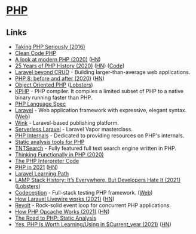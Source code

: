 # [PHP](https://www.php.net/)

## Links

- [Taking PHP Seriously (2016)](https://slack.engineering/taking-php-seriously-cf7a60065329)
- [Clean Code PHP](https://github.com/jupeter/clean-code-php)
- [A look at modern PHP (2020)](https://lwn.net/SubscriberLink/818973/507f4b5e09ab9870/) ([HN](https://news.ycombinator.com/item?id=23077367))
- [25 Years of PHP History (2020)](https://www.jetbrains.com/lp/php-25/) ([HN](https://news.ycombinator.com/item?id=23463944)) ([Code](https://github.com/JetBrains/php-timeline))
- [Laravel beyond CRUD](https://laravel-beyond-crud.com/) - Building larger-than-average web applications.
- [PHP 8: before and after (2020)](https://stitcher.io/blog/php-8-before-and-after) ([HN](https://news.ycombinator.com/item?id=24866190))
- [Object Oriented PHP](https://front-line-php.com/object-oriented) ([Lobsters](https://lobste.rs/s/knkdj6/object_oriented_php))
- [KPHP](https://github.com/VKCOM/kphp) - PHP compiler. It compiles a limited subset of PHP to a native binary running faster than PHP.
- [PHP Language Spec](https://github.com/php/php-langspec)
- [Laravel](https://github.com/laravel/framework) - Web application framework with expressive, elegant syntax. ([Web](https://laravel.com/))
- [Wink](https://github.com/themsaid/wink) - Laravel-based publishing platform.
- [Serverless Laravel](https://serverlesslaravelcourse.com/) - Laravel Vapor masterclass.
- [PHP Internals](https://phpinternals.net/) - Dedicated to providing resources on PHP's internals.
- [Static analysis tools for PHP](https://github.com/exakat/php-static-analysis-tools)
- [TNTSearch](https://github.com/teamtnt/tntsearch) - Fully featured full text search engine written in PHP.
- [Thinking Functionally in PHP (2020)](https://leanpub.com/thinking-functionally-in-php)
- [The PHP Interpreter Code](https://github.com/php/php-src)
- [PHP in 2021](https://stitcher.io/blog/php-in-2021) ([HN](https://news.ycombinator.com/item?id=26825468))
- [Laravel Learning Path](https://github.com/LaravelDaily/Laravel-Roadmap-Learning-Path)
- [LAMP Stack History: It’s Everywhere, But Developers Hate It (2021)](https://tedium.co/2021/09/01/lamp-stack-php-mysql-apache-history/) ([Lobsters](https://lobste.rs/s/omnbsr/lamp_stack_history_it_s_everywhere))
- [Codeception](https://github.com/codeception/codeception) - Full-stack testing PHP framework. ([Web](https://codeception.com/))
- [How Laravel Livewire works (2021)](https://calebporzio.com/how-livewire-works-a-deep-dive) ([HN](https://news.ycombinator.com/item?id=28837333))
- [Revolt](https://github.com/revoltphp/event-loop) - Rock-solid event loop for concurrent PHP applications.
- [How PHP Opcache Works (2021)](https://www.npopov.com/2021/10/13/How-opcache-works.html) ([HN](https://news.ycombinator.com/item?id=28875791))
- [The Road to PHP: Static Analysis](https://road-to-php.com/static)
- [Yes, PHP Is Worth Learning/Using in $Current_year (2021)](https://bulletproofphp.dev/yes-php-is-worth-using) ([HN](https://news.ycombinator.com/item?id=29260242))
